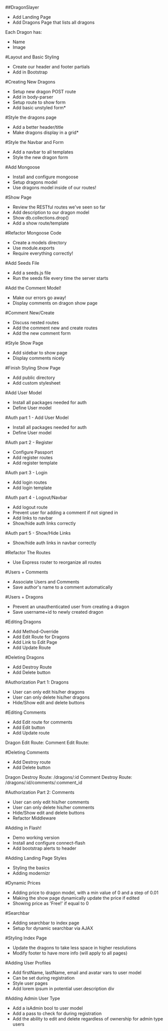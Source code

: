 ##DragonSlayer

* Add Landing Page
* Add Dragons Page that lists all dragons
 
Each Dragon has:
 * Name
 * Image

#Layout and Basic Styling

* Create our header and footer partials
* Add in Bootstrap

#Creating New Dragons

* Setup new dragon POST route
* Add in body-parser
* Setup route to show form
* Add basic unstyled form* 

#Style the dragons page

* Add a better header/title
* Make dragons display in a grid* 

#Style the Navbar and Form

* Add a navbar to all templates
* Style the new dragon form

#Add Mongoose

* Install and configure mongoose
* Setup dragons model
* Use dragons model inside of our routes!

#Show Page
* Review the RESTful routes we've seen so far
* Add description to our dragon model
* Show db.collections.drop()
* Add a show route/template

#Refactor Mongoose Code
* Create a models directory
* Use module.exports
* Require everything correctly!

#Add Seeds File
* Add a seeds.js file
* Run the seeds file every time the server starts

#Add the Comment Model!
* Make our errors go away!
* Display comments on dragon show page

#Comment New/Create
* Discuss nested routes
* Add the comment new and create routes
* Add the new comment form

#Style Show Page
* Add sidebar to show page
* Display comments nicely

#Finish Styling Show Page
* Add public directory
* Add custom stylesheet

#Add User Model
* Install all packages needed for auth
* Define User model

#Auth part 1 - Add User Model
* Install all packages needed for auth
* Define User model

#Auth part 2 - Register
* Configure Passport
* Add register routes
* Add register template

#Auth part 3 - Login
* Add login routes
* Add login template

#Auth part 4 - Logout/Navbar
* Add logout route
* Prevent user for adding a comment if not signed in
* Add links to navbar
* Show/hide auth links correctly

#Auth part 5 - Show/Hide Links
* Show/hide auth links in navbar correctly

#Refactor The Routes
* Use Express router to reorganize all routes

#Users + Comments
* Associate Users and Comments
* Save author's name to a comment automatically

#Users + Dragons
* Prevent an unauthenticated user from creating a dragon
* Save username+id to newly created dragon

#Editing Dragons
* Add Method-Override
* Add Edit Route for Dragons
* Add Link to Edit Page
* Add Update Route

#Deleting Dragons
* Add Destroy Route
* Add Delete button

#Authorization Part 1: Dragons
* User can only edit his/her dragons
* User can only delete his/her dragons
* Hide/Show edit and delete buttons

#Editing Comments
* Add Edit route for comments
* Add Edit button
* Add Update route

Dragon Edit Route: <!--/dragons/:id/edit-->
Comment Edit Route:   <!--/dragons/:id/comments/:comment_id/edit-->

#Deleting Comments
* Add Destroy route
* Add Delete button

Dragon Destroy Route: /dragons/:id
Comment Destroy Route:    /dragons/:id/comments/:comment_id

#Authorization Part 2: Comments
* User can only edit his/her comments
* User can only delete his/her comments
* Hide/Show edit and delete buttons
* Refactor Middleware

#Adding in Flash!
* Demo working version
* Install and configure connect-flash
* Add bootstrap alerts to header

#Adding Landing Page Styles
* Styling the basics
* Adding modernizr

#Dynamic Prices
* Adding price to dragon model, with a min value of 0 and a step of 0.01
* Making the show page dynamically update the price if edited
* Showing price as 'Free!' if equal to 0

#Searchbar
* Adding searchbar to index page
* Setup for dynamic searchbar via AJAX

#Styling Index Page
* Update the dragons to take less space in higher resolutions
* Modify footer to have more info (will apply to all pages)

#Adding User Profiles
* Add firstName, lastName, email and avatar vars to user model
* Can be set during registration
* Style user pages
* Add lorem ipsum in potential user.description div

#Adding Admin User Type
* Add a isAdmin bool to user model
* Add a pass to check for during registration
* Add the ability to edit and delete regardless of ownership for admin type users